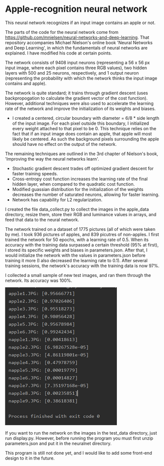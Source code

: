 # Apple-recognition neural network

This neural network recognizes if an input image contains an apple or not. 

The parts of the code for the neural network come from https://github.com/mnielsen/neural-networks-and-deep-learning.
That repository accompanies Michael Nielson's online book 'Neural Networks and Deep Learning', in which the fundamentals of neural networks are explained.
I have modified his code at certain points.

The network consists of 9408 input neurons (representing a 56 x 56 px input image, where each pixel contains three RGB values), two hidden layers with 500 and 25 neurons, respectively, and 1 output neuron (representing the probability with which the network thinks the input image contains and apple). 

The network is quite standard; it trains through gradient descent (uses backpropogation to calculate the gradient vector of the cost function).
However, additional techniques were also used to accelerate the learning rate of the network and improve the initialization of its weights and biases.

* I created a centered, circular boundary with diameter = 6/8 * side length of the input image. For each pixel outside this boundary, I initialized every weight attached to that pixel to be 0.
  This technique relies on the fact that if an input image does contain an apple, that apple will most likely be centered. As such the background pixels surrounding the apple should have no effect on the output of the network.

The remaining techniques are outlined in the 3rd chapter of Nielson's book, 'Improving the way the neural networks learn'.
* Stochastic gradient descent trades off optimized gradient descent for faster training speeds.
* Cross-entropy cost function increases the learning rate of the final hidden layer, when compared to the quadratic cost function.
* Modified guassian distribution for the initialization of the weights decreases the number of saturated neurons, allowing for faster learning.
* Network has capability for L2 regularization.

I created the file data_collect.py to collect the images in the apple_data directory, resize them, store their RGB and luminance values in arrays, and feed that data to the neural network.

The network trained on a dataset of 1775 pictures (all of which were taken by me). I took 936 pictures of apples, and 839 picutres of non-apples.
I first trained the network for 50 epochs, with a learning rate of 0.5. When its accuracy with the training data surpassed a certain threshold (95% at first), I stored its specific weights and biases in parameters.json.
After that, I would initialize the network with the values in parameters.json before training it more (I also decreased the learning rate to 0.1). After several training sessions, the network's accuracy with the training data is now 97%.

I collected a small sample of new test images, and ran them through the network. Its accuracy was 100%.

![Image of test results](Test%20results.png)

If you want to run the network on the images in the test_data directory, just run display.py.
However, before running the program you must first unzip parameters.json and put it in the neuralnet directory.

This program is still not done yet, and I would like to add some front-end design to it in the future.